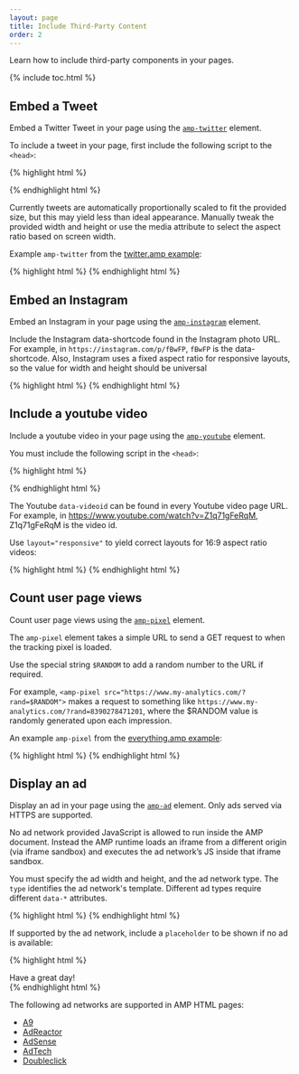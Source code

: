 ```yaml
---
layout: page
title: Include Third-Party Content
order: 2
---
```


Learn how to include third-party components in your pages.

{% include toc.html %}

## Embed a Tweet

Embed a Twitter Tweet in your page
using the [`amp-twitter`](/docs/reference/extended/amp-twitter.html) element.

To include a tweet in your page,
first include the following script to the `<head>`:

{% highlight html %}
<script async custom-element="amp-twitter" src="https://cdn.ampproject.org/v0/amp-twitter-0.1.js"></script>
{% endhighlight html %}

Currently tweets are automatically proportionally scaled
to fit the provided size,
but this may yield less than ideal appearance.
Manually tweak the provided width and height or use the media attribute
to select the aspect ratio based on screen width.

Example `amp-twitter` from the
[twitter.amp example](https://github.com/ampproject/amphtml/blob/master/examples/twitter.amp.html):

{% highlight html %}
<amp-twitter width=390 height=50
    layout="responsive"
    data-tweetid="638793490521001985">
</amp-twitter>
{% endhighlight html %}

## Embed an Instagram

Embed an Instagram in your page
using the [`amp-instagram`](/docs/reference/extended/amp-instagram.html) element.

Include the Instagram data-shortcode found in the Instagram photo URL.
For example, in `https://instagram.com/p/fBwFP`,
`fBwFP` is the data-shortcode.
Also, Instagram uses a fixed aspect ratio for responsive layouts,
so the value for width and height should be universal

{% highlight html %}
<amp-instagram
    data-shortcode="fBwFP"
    width="320"
    height="392"
    layout="responsive">
</amp-instagram>
{% endhighlight html %}

## Include a youtube video

Include a youtube video in your page
using the [`amp-youtube`](/docs/reference/extended/amp-youtube.html) element.

You must include the following script in the `<head>`:

{% highlight html %}
<script async custom-element="amp-youtube" src="https://cdn.ampproject.org/v0/amp-youtube-0.1.js"></script>
{% endhighlight html %}

The Youtube `data-videoid` can be found in every Youtube video page URL.
For example, in https://www.youtube.com/watch?v=Z1q71gFeRqM,
Z1q71gFeRqM is the video id.

Use `layout="responsive"` to yield correct layouts for 16:9 aspect ratio videos:

{% highlight html %}
<amp-youtube
    data-videoid="mGENRKrdoGY"
    layout="responsive"
    width="480" height="270">
</amp-youtube>
{% endhighlight html %}

## Count user page views

Count user page views
using the [`amp-pixel`](/docs/reference/amp-pixel) element.

The `amp-pixel` element takes a simple URL to send a GET request
to when the tracking pixel is loaded.

Use the special string `$RANDOM` to add a random number
to the URL if required.

For example, `<amp-pixel src="https://www.my-analytics.com/?rand=$RANDOM">`
makes a request to something like `https://www.my-analytics.com/?rand=8390278471201`,
where the $RANDOM value is randomly generated upon each impression.

An example `amp-pixel` from the
[everything.amp example](https://github.com/ampproject/amphtml/blob/master/examples/everything.amp.html):

{% highlight html %}
<amp-pixel src="https://pubads.g.doubleclick.net/activity;dc_iu=/12344/pixel;ord=$RANDOM?"></amp-pixel>
{% endhighlight html %}

## Display an ad

Display an ad in your page
using the [`amp-ad`](/docs/reference/extended/amp-ad.html) element.
Only ads served via HTTPS are supported.

No ad network provided JavaScript is allowed to run inside the AMP document.
Instead the AMP runtime loads an iframe from a
different origin (via iframe sandbox)
and executes the ad network’s JS inside that iframe sandbox.

You must specify the ad width and height, and the ad network type.
The `type` identifies the ad network's template.
Different ad types require different `data-*` attributes.

{% highlight html %}
<amp-ad width=300 height=250
    type="a9"
    data-aax_size="300x250"
    data-aax_pubname="test123"
    data-aax_src="302">
</amp-ad>
{% endhighlight html %}

If supported by the ad network,
include a `placeholder`
to be shown if no ad is available:

{% highlight html %}
<amp-ad width=300 height=250
    type="a9"
    data-aax_size="300x250"
    data-aax_pubname="test123"
    data-aax_src="302">
  <div placeholder>Have a great day!</div>
</amp-ad>
{% endhighlight html %}

The following ad networks are supported in AMP HTML pages:

- [A9](https://github.com/ampproject/amphtml/blob/master/ads/a9.md)
- [AdReactor](https://github.com/ampproject/amphtml/blob/master/ads/adreactor.md)
- [AdSense](https://github.com/ampproject/amphtml/blob/master/ads/adsense.md)
- [AdTech](https://github.com/ampproject/amphtml/blob/master/ads/adtech.md)
- [Doubleclick](https://github.com/ampproject/amphtml/blob/master/ads/doubleclick.md)